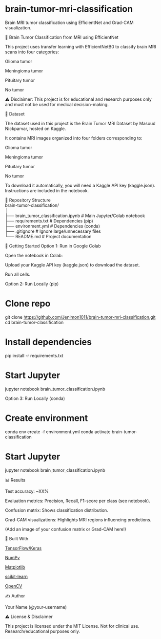 # brain-tumor-mri-classification
Brain MRI tumor classification using EfficientNet and Grad-CAM visualization.

🧠 Brain Tumor Classification from MRI using EfficientNet

This project uses transfer learning with EfficientNetB0 to classify brain MRI scans into four categories:

Glioma tumor

Meningioma tumor

Pituitary tumor

No tumor

⚠️ Disclaimer: This project is for educational and research purposes only and must not be used for medical decision-making.

📁 Dataset

The dataset used in this project is the Brain Tumor MRI Dataset
 by Masoud Nickparvar, hosted on Kaggle.

It contains MRI images organized into four folders corresponding to:

Glioma tumor

Meningioma tumor

Pituitary tumor

No tumor

To download it automatically, you will need a Kaggle API key (kaggle.json). Instructions are included in the notebook.

📂 Repository Structure <br>
brain-tumor-classification/ <br>
│ <br>
├── brain_tumor_classification.ipynb   # Main Jupyter/Colab notebook <br>
├── requirements.txt                    # Dependencies (pip) <br>
├── environment.yml                     # Dependencies (conda)  <br>
├── .gitignore                          # Ignore large/unnecessary files  <br>
└── README.md                           # Project documentation  <br>

🚀 Getting Started
Option 1: Run in Google Colab

Open the notebook in Colab:


Upload your Kaggle API key (kaggle.json) to download the dataset.

Run all cells.

Option 2: Run Locally (pip)
# Clone repo
git clone https://github.com/Jenimon1011/brain-tumor-mri-classification.git
cd brain-tumor-classification

# Install dependencies
pip install -r requirements.txt

# Start Jupyter
jupyter notebook brain_tumor_classification.ipynb

Option 3: Run Locally (conda)
# Create environment
conda env create -f environment.yml
conda activate brain-tumor-classification

# Start Jupyter
jupyter notebook brain_tumor_classification.ipynb

📊 Results

Test accuracy: ~XX%

Evaluation metrics: Precision, Recall, F1-score per class (see notebook).

Confusion matrix: Shows classification distribution.

Grad-CAM visualizations: Highlights MRI regions influencing predictions.

(Add an image of your confusion matrix or Grad-CAM here!)

🔧 Built With

[TensorFlow/Keras](https://www.tensorflow.org/guide/keras)

[NumPy](https://numpy.org)

[Matplotlib](https://matplotlib.org/?utm_source=chatgpt.com)

[scikit-learn](https://scikit-learn.org)

[OpenCV](https://opencv.org)

✍️ Author

Your Name (@your-username)

⚠️ License & Disclaimer

This project is licensed under the MIT License.
Not for clinical use. Research/educational purposes only.
